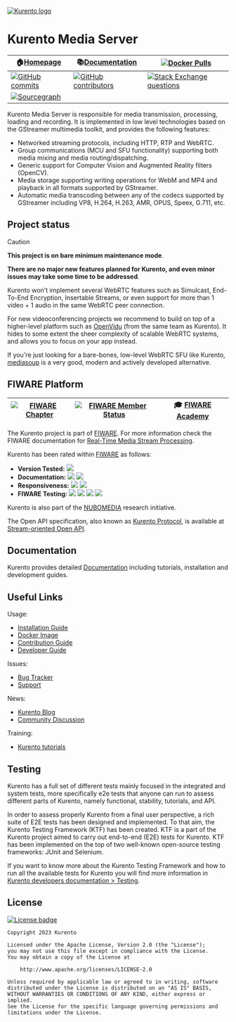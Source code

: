 [![Kurento logo](https://secure.gravatar.com/avatar/21a2a12c56b2a91c8918d5779f1778bf?s=120)](https://kurento.openvidu.io/)



# Kurento Media Server

| :house:[Homepage](https://kurento.openvidu.io/)                                                                                                                                                                                    | :books:[Documentation](https://doc-kurento.readthedocs.io/)                                                                                                                 | [![Docker Pulls](https://img.shields.io/docker/pulls/kurento/kurento-media-server?color=blue&label=Docker&logo=docker&logoColor=blue)](https://hub.docker.com/r/kurento/kurento-media-server)                           |
| ---                                                                                                                                                                                                                                | ---                                                                                                                                                                         | ---                                                                                                                                                                                                                     |
| [![GitHub commits](https://img.shields.io/github/commits-difference/Kurento/kurento?base=eabf6de352fb927df91baa2ec26794dac8c64d78&head=HEAD&label=Commits&logo=github)](https://github.com/Kurento/kurento/graphs/commit-activity) | [![GitHub contributors](https://img.shields.io/github/contributors/Kurento/kurento?label=Contributors&logo=github)](https://github.com/Kurento/kurento/graphs/contributors) | [![Stack Exchange questions](https://img.shields.io/stackexchange/stackoverflow/t/kurento?color=orange&label=Stack%20Overflow&logo=stackoverflow&logoColor=orange)](https://stackoverflow.com/questions/tagged/kurento) |
| [![Sourcegraph](https://img.shields.io/badge/Explore%20with%20Sourcegraph-Kurento-00CBEC?logo=sourcegraph)](https://sourcegraph.com/github.com/Kurento/kurento)                                                                    |                                                                                                                                                                             |                                                                                                                                                                                                                         |

Kurento Media Server is responsible for media transmission, processing, loading and recording. It is implemented in low level technologies based on the GStreamer multimedia toolkit, and provides the following features:

* Networked streaming protocols, including HTTP, RTP and WebRTC.
* Group communications (MCU and SFU functionality) supporting both media mixing and media routing/dispatching.
* Generic support for Computer Vision and Augmented Reality filters (OpenCV).
* Media storage supporting writing operations for WebM and MP4 and playback in all formats supported by GStreamer.
* Automatic media transcoding between any of the codecs supported by GStreamer including VP8, H.264, H.263, AMR, OPUS, Speex, G.711, etc.



## Project status

> [!CAUTION]
> **This project is on bare minimum maintenance mode**.
>
> **There are no major new features planned for Kurento, and even minor issues may take some time to be addressed**.
>
> Kurento won't implement several WebRTC features such as Simulcast, End-To-End Encryption, Insertable Streams, or even support for more than 1 video + 1 audio in the same WebRTC peer connection.
>
> For new videoconferencing projects we recommend to build on top of a higher-level platform such as [OpenVidu](https://openvidu.io/) (from the same team as Kurento). It hides to some extent the sheer complexity of scalable WebRTC systems, and allows you to focus on your app instead.
>
> If you're just looking for a bare-bones, low-level WebRTC SFU like Kurento, [mediasoup](https://mediasoup.org/) is a very good, modern and actively developed alternative.



## FIWARE Platform

| [![FIWARE Chapter](https://nexus.lab.fiware.org/repository/raw/public/badges/chapters/media-streams.svg)](https://www.fiware.org/developers/catalogue/) | [![FIWARE Member Status](https://nexus.lab.fiware.org/static/badges/statuses/kurento.svg)](https://www.fiware.org/developers/catalogue/) | :mortar_board: [FIWARE Academy](https://fiware-academy.readthedocs.io/en/latest/processing/kurento) |
| ---                                                                                                                                                     | ---                                                                                                                                      | ---                                                                                                 |

The Kurento project is part of [FIWARE]. For more information check the FIWARE documentation for [Real-Time Media Stream Processing](https://fiwaretourguide.readthedocs.io/en/latest/processing/kurento/introduction/).

Kurento has been rated within [FIWARE] as follows:

- **Version Tested:**
  ![](https://img.shields.io/badge/dynamic/json.svg?label=Version&url=https://fiware.github.io/catalogue/json/kurento.json&query=$.version&colorB=blue)
- **Documentation:**
  ![ ](https://img.shields.io/badge/dynamic/json.svg?label=Completeness&url=https://fiware.github.io/catalogue/json/kurento.json&query=$.docCompleteness&colorB=blue)
  ![ ](https://img.shields.io/badge/dynamic/json.svg?label=Usability&url=https://fiware.github.io/catalogue/json/kurento.json&query=$.docSoundness&colorB=blue)
- **Responsiveness:**
  ![ ](https://img.shields.io/badge/dynamic/json.svg?label=Time%20to%20Respond&url=https://fiware.github.io/catalogue/json/kurento.json&query=$.timeToCharge&colorB=blue)
  ![ ](https://img.shields.io/badge/dynamic/json.svg?label=Time%20to%20Fix&url=https://fiware.github.io/catalogue/json/kurento.json&query=$.timeToFix&colorB=blue)
- **FIWARE Testing:**
  ![ ](https://img.shields.io/badge/dynamic/json.svg?label=Tests%20Passed&url=https://fiware.github.io/catalogue/json/kurento.json&query=$.failureRate&colorB=blue)
  ![ ](https://img.shields.io/badge/dynamic/json.svg?label=Scalability&url=https://fiware.github.io/catalogue/json/kurento.json&query=$.scalability&colorB=blue)
  ![ ](https://img.shields.io/badge/dynamic/json.svg?label=Performance&url=https://fiware.github.io/catalogue/json/kurento.json&query=$.performance&colorB=blue)
  ![ ](https://img.shields.io/badge/dynamic/json.svg?label=Stability&url=https://fiware.github.io/catalogue/json/kurento.json&query=$.stability&colorB=blue)

Kurento is also part of the [NUBOMEDIA](https://nubomedia.readthedocs.io/en/latest/) research initiative.

The Open API specification, also known as [Kurento Protocol](https://doc-kurento.readthedocs.io/en/latest/features/kurento_protocol.html), is available at [Stream-oriented Open API](http://docs.streamoriented.apiary.io/).

[FIWARE]: https://www.fiware.org/



## Documentation

Kurento provides detailed [Documentation](https://doc-kurento.readthedocs.io/) including tutorials, installation and development guides.



## Useful Links

Usage:

* [Installation Guide](https://doc-kurento.readthedocs.io/en/latest/user/installation.html)
* [Docker Image](https://hub.docker.com/r/kurento/kurento-media-server)
* [Contribution Guide](https://doc-kurento.readthedocs.io/en/latest/project/contributing.html)
* [Developer Guide](https://doc-kurento.readthedocs.io/en/latest/dev/dev_guide.html)

Issues:

* [Bug Tracker](https://github.com/Kurento/kurento/issues)
* [Support](https://doc-kurento.readthedocs.io/en/latest/user/support.html)

News:

* [Kurento Blog](https://kurento.openvidu.io/blog)
* [Community Discussion](https://groups.google.com/g/kurento)

Training:

* [Kurento tutorials](https://doc-kurento.readthedocs.io/en/latest/user/tutorials.html)



## Testing

Kurento has a full set of different tests mainly focused in the integrated and system tests, more specifically e2e tests that anyone can run to assess different parts of Kurento, namely functional, stability, tutorials, and API.

In order to assess properly Kurento from a final user perspective, a rich suite of E2E tests has been designed and implemented. To that aim, the Kurento Testing Framework (KTF) has been created. KTF is a part of the Kurento project aimed to carry out end-to-end (E2E) tests for Kurento. KTF has been implemented on the top of two well-known open-source testing frameworks: JUnit and Selenium.

If you want to know more about the Kurento Testing Framework and how to run all the available tests for Kurento you will find more information in [Kurento developers documentation > Testing](https://doc-kurento.readthedocs.io/en/latest/dev/testing.html).



## License

[![License badge](https://img.shields.io/github/license/Kurento/kurento?label=License&logo=apache)](https://www.apache.org/licenses/LICENSE-2.0)

```
Copyright 2023 Kurento

Licensed under the Apache License, Version 2.0 (the "License");
you may not use this file except in compliance with the License.
You may obtain a copy of the License at

    http://www.apache.org/licenses/LICENSE-2.0

Unless required by applicable law or agreed to in writing, software
distributed under the License is distributed on an "AS IS" BASIS,
WITHOUT WARRANTIES OR CONDITIONS OF ANY KIND, either express or implied.
See the License for the specific language governing permissions and
limitations under the License.
```
